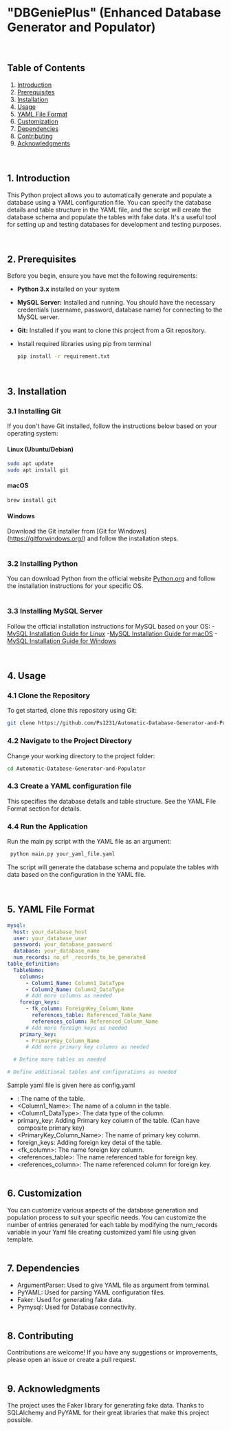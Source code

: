# "DBGeniePlus" (Enhanced Database Generator and Populator)
<br>

## Table of Contents
1. [Introduction](#introduction)
2. [Prerequisites](#prerequisites)
3. [Installation](#installation)
4. [Usage](#usage)
5. [YAML File Format](#yamlfileformat)
6. [Customization](#customization)
7. [Dependencies](#dependencies)
8. [Contributing](#contributing)
9. [Acknowledgments](#acknowledgments)
<br>
   
## 1. Introduction <a name="introduction"></a>
This Python project allows you to automatically generate and populate a database using a YAML configuration file. You can specify the database details and table structure in the YAML file, and the script will create the database schema and populate the tables with fake data. It's a useful tool for setting up and testing databases for development and testing purposes.

<br>

## 2. Prerequisites <a name="prerequisites"></a>
Before you begin, ensure you have met the following requirements:
- <b>Python 3.x </b> installed on your system
  
- <b>MySQL Server:</b> Installed and running. You should have the necessary credentials (username, password, database name) for connecting to the MySQL server.
  
- <b>Git:</b> Installed if you want to clone this project from a Git repository.
  
- Install required libraries using pip from terminal
  ```bash
  pip install -r requirement.txt
  ```
<br>

## 3. Installation  <a name="installation"></a>

### 3.1  Installing Git

If you don't have Git installed, follow the instructions below based on your operating system:

#### Linux (Ubuntu/Debian)

```bash
sudo apt update
sudo apt install git
```
#### macOS
```bash
brew install git
```
#### Windows
Download the Git installer from [Git for Windows] (https://gitforwindows.org/) and follow the installation steps.
<br></br>
### 3.2  Installing Python
You can download Python from the official website [Python.org](https://www.python.org/downloads/) and follow the installation instructions for your specific OS.
<br></br>
### 3.3  Installing MySQL Server
Follow the official installation instructions for MySQL based on your OS:
-[MySQL Installation Guide for Linux](https://dev.mysql.com/doc/mysql-installation-excerpt/5.7/en/linux-installation.html)
-[MySQL Installation Guide for macOS](https://dev.mysql.com/doc/mysql-installation-excerpt/5.7/en/macos-installation.html)
-[MySQL Installation Guide for Windows](https://dev.mysql.com/doc/mysql-installation-excerpt/5.7/en/windows-installation.html)

<br>

## 4. Usage  <a name="usage"></a> 

### 4.1 Clone the Repository
To get started, clone this repository using Git:
```bash
git clone https://github.com/Ps1231/Automatic-Database-Generator-and-Populator
```
### 4.2 Navigate to the Project Directory
Change your working directory to the project folder:
```bash
cd Automatic-Database-Generator-and-Populator
```
### 4.3  Create a YAML configuration file 
This specifies the database details and table structure. See the YAML File Format section for details.

   
### 4.4 Run the Application
Run the main.py script with the YAML file as an argument:
```bash
 python main.py your_yaml_file.yaml
```
 The script will generate the database schema and populate the tables with data based on the configuration in the YAML file.

<br>

## 5. YAML File Format  <a name="yamlfileformat"></a>
``` yaml
mysql:
  host: your_database_host
  user: your_database_user
  password: your_database_password
  database: your_database_name
  num_records: no_of _records_to_be_generated
table_definition:
  TableName:
    columns:
      - Column1_Name: Column1_DataType
      - Column2_Name: Column2_DataType
      # Add more columns as needed
    foreign_keys:
      - fk_column: ForeignKey_Column_Name
        references_table: Referenced_Table_Name
        references_column: Referenced_Column_Name
      # Add more foreign keys as needed
    primary_key:
      - PrimaryKey_Column_Name
      # Add more primary key columns as needed

  # Define more tables as needed

# Define additional tables and configurations as needed
```
Sample yaml file is given here as config.yaml
- <TableName>: The name of the table.
- <Column1_Name>: The name of a column in the table.
- <Column1_DataType>: The data type of the column.
- primary_key: Adding Primary key column of the table. (Can have composite primary key)
- <PrimaryKey_Column_Name>: The name of primary key column.
- foreign_keys: Adding foreign key detai of the table.
- <fk_column>: The name foreign key column.
- <references_table>: The name referenced table for foreign key.
- <references_column>: The name referenced column for foreign key.
<br></br>
## 6. Customization <a name="customization"></a>
You can customize various aspects of the database generation and population process to suit your specific needs.
You can customize the number of entries generated for each table by modifying the num_records variable in your Yaml file creating customized yaml file using given template.
<br></br>
## 7. Dependencies <a name="dependencies"></a>
- ArgumentParser: Used to give YAML file as argument from terminal.
- PyYAML: Used for parsing YAML configuration files.
- Faker: Used for generating fake data.
- Pymysql: Used for Database connectivity.
<br></br>
## 8. Contributing <a name="contributing"></a>
Contributions are welcome! If you have any suggestions or improvements, please open an issue or create a pull request.
<br></br>
## 9. Acknowledgments <a name="acknowledgments"></a>
The project uses the Faker library for generating fake data.
Thanks to SQLAlchemy and PyYAML for their great libraries that make this project possible.




